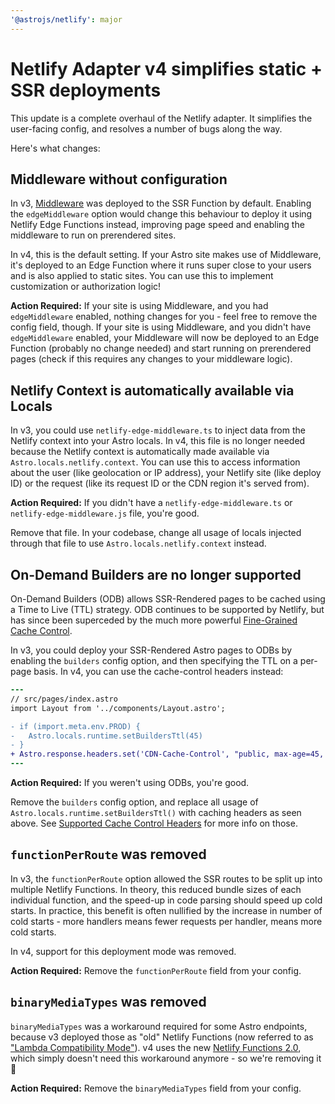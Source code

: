 ```yaml
---
'@astrojs/netlify': major
---
```


# Netlify Adapter v4 simplifies static + SSR deployments

This update is a complete overhaul of the Netlify adapter.
It simplifies the user-facing config, and resolves a number of bugs along the way.

Here's what changes:

## Middleware without configuration

In v3, [Middleware](https://docs.astro.build/en/guides/middleware/) was deployed to the SSR Function by default.
Enabling the `edgeMiddleware` option would change this behaviour to deploy it using Netlify Edge Functions instead, improving
page speed and enabling the middleware to run on prerendered sites.

In v4, this is the default setting.
If your Astro site makes use of Middleware,
it's deployed to an Edge Function where it runs super close to your users and is also applied to static sites.
You can use this to implement customization or authorization logic!

**Action Required:**
If your site is using Middleware, and you had `edgeMiddleware` enabled, nothing changes for you - feel free to remove the config field, though.
If your site is using Middleware, and you didn't have `edgeMiddleware` enabled, your Middleware will now be deployed to an Edge Function (probably no change needed) and start running on prerendered pages (check if this requires any changes to your middleware logic).

## Netlify Context is automatically available via Locals

In v3, you could use `netlify-edge-middleware.ts` to inject data from the Netlify context into your Astro locals.
In v4, this file is no longer needed because the Netlify context is automatically made available via `Astro.locals.netlify.context`.
You can use this to access information about the user (like geolocation or IP address), your Netlify site (like deploy ID) or the request (like its request ID or the CDN region it's served from).

**Action Required:**
If you didn't have a `netlify-edge-middleware.ts` or `netlify-edge-middleware.js` file, you're good.

Remove that file.
In your codebase, change all usage of locals injected through that file to use `Astro.locals.netlify.context` instead.

## On-Demand Builders are no longer supported

On-Demand Builders (ODB) allows SSR-Rendered pages to be cached using a Time to Live (TTL) strategy.
ODB continues to be supported by Netlify, but has since been superceded by the much more powerful
[Fine-Grained Cache Control](https://www.netlify.com/blog/swr-and-fine-grained-cache-control).

In v3, you could deploy your SSR-Rendered Astro pages to ODBs by enabling the `builders` config option,
and then specifying the TTL on a per-page basis.
In v4, you can use the cache-control headers instead:

```diff lang="astro"
---
// src/pages/index.astro
import Layout from '../components/Layout.astro';

- if (import.meta.env.PROD) {
-   Astro.locals.runtime.setBuildersTtl(45)
- }
+ Astro.response.headers.set('CDN-Cache-Control', "public, max-age=45, must-revalidate")
---
```

**Action Required:**
If you weren't using ODBs, you're good.

Remove the `builders` config option, and replace all usage of `Astro.locals.runtime.setBuildersTtl()`
with caching headers as seen above.
See [Supported Cache Control Headers](https://docs.netlify.com/platform/caching/#supported-cache-control-headers) for more info on those.

## `functionPerRoute` was removed

In v3, the `functionPerRoute` option allowed the SSR routes to be split up into multiple Netlify Functions.
In theory, this reduced bundle sizes of each individual function, and the speed-up in code parsing should speed up cold starts.
In practice, this benefit is often nullified by the increase in number of cold starts - more handlers means fewer requests per handler, means more cold starts.

In v4, support for this deployment mode was removed.

**Action Required:**
Remove the `functionPerRoute` field from your config.

## `binaryMediaTypes` was removed

`binaryMediaTypes` was a workaround required for some Astro endpoints, because v3 deployed those as "old" Netlify Functions (now referred to as ["Lambda Compatibility Mode"](https://docs.netlify.com/functions/lambda-compatibility)).
v4 uses the new [Netlify Functions 2.0](https://www.netlify.com/blog/introducing-netlify-functions-2-0/), which simply doesn't need this workaround anymore - so we're removing it 🎉

**Action Required:**
Remove the `binaryMediaTypes` field from your config.
